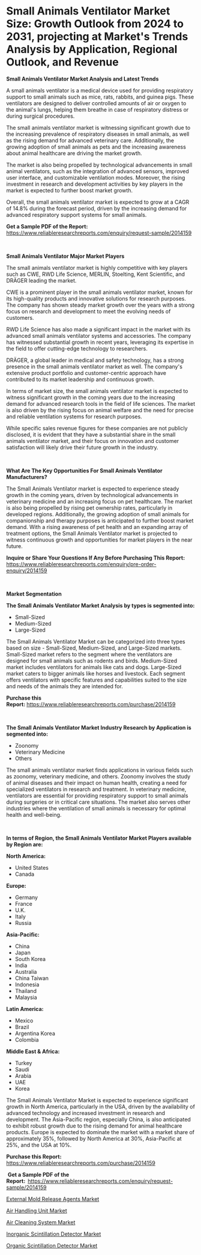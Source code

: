 <p><h1>Small Animals Ventilator Market Size: Growth Outlook from 2024 to 2031, projecting at Market's Trends Analysis by Application, Regional Outlook, and Revenue</h1></p><p><strong>Small Animals Ventilator Market Analysis and Latest Trends</strong></p>
<p><p>A small animals ventilator is a medical device used for providing respiratory support to small animals such as mice, rats, rabbits, and guinea pigs. These ventilators are designed to deliver controlled amounts of air or oxygen to the animal's lungs, helping them breathe in case of respiratory distress or during surgical procedures.</p><p>The small animals ventilator market is witnessing significant growth due to the increasing prevalence of respiratory diseases in small animals, as well as the rising demand for advanced veterinary care. Additionally, the growing adoption of small animals as pets and the increasing awareness about animal healthcare are driving the market growth.</p><p>The market is also being propelled by technological advancements in small animal ventilators, such as the integration of advanced sensors, improved user interface, and customizable ventilation modes. Moreover, the rising investment in research and development activities by key players in the market is expected to further boost market growth.</p><p>Overall, the small animals ventilator market is expected to grow at a CAGR of 14.8% during the forecast period, driven by the increasing demand for advanced respiratory support systems for small animals.</p></p>
<p><strong>Get a Sample PDF of the Report:&nbsp;</strong> <a href="https://www.reliableresearchreports.com/enquiry/request-sample/2014159">https://www.reliableresearchreports.com/enquiry/request-sample/2014159</a></p>
<p>&nbsp;</p>
<p><strong>Small Animals Ventilator Major Market Players</strong></p>
<p><p>The small animals ventilator market is highly competitive with key players such as CWE, RWD Life Science, MERLIN, Stoelting, Kent Scientific, and DRÄGER leading the market. </p><p>CWE is a prominent player in the small animals ventilator market, known for its high-quality products and innovative solutions for research purposes. The company has shown steady market growth over the years with a strong focus on research and development to meet the evolving needs of customers.</p><p>RWD Life Science has also made a significant impact in the market with its advanced small animals ventilator systems and accessories. The company has witnessed substantial growth in recent years, leveraging its expertise in the field to offer cutting-edge technology to researchers.</p><p>DRÄGER, a global leader in medical and safety technology, has a strong presence in the small animals ventilator market as well. The company's extensive product portfolio and customer-centric approach have contributed to its market leadership and continuous growth.</p><p>In terms of market size, the small animals ventilator market is expected to witness significant growth in the coming years due to the increasing demand for advanced research tools in the field of life sciences. The market is also driven by the rising focus on animal welfare and the need for precise and reliable ventilation systems for research purposes.</p><p>While specific sales revenue figures for these companies are not publicly disclosed, it is evident that they have a substantial share in the small animals ventilator market, and their focus on innovation and customer satisfaction will likely drive their future growth in the industry.</p></p>
<p>&nbsp;</p>
<p><strong>What Are The Key Opportunities For Small Animals Ventilator Manufacturers?</strong></p>
<p><p>The Small Animals Ventilator market is expected to experience steady growth in the coming years, driven by technological advancements in veterinary medicine and an increasing focus on pet healthcare. The market is also being propelled by rising pet ownership rates, particularly in developed regions. Additionally, the growing adoption of small animals for companionship and therapy purposes is anticipated to further boost market demand. With a rising awareness of pet health and an expanding array of treatment options, the Small Animals Ventilator market is projected to witness continuous growth and opportunities for market players in the near future.</p></p>
<p><strong>Inquire or Share Your Questions If Any Before Purchasing This Report:</strong> <a href="https://www.reliableresearchreports.com/enquiry/pre-order-enquiry/2014159">https://www.reliableresearchreports.com/enquiry/pre-order-enquiry/2014159</a></p>
<p>&nbsp;</p>
<p><strong>Market Segmentation</strong></p>
<p><strong>The Small Animals Ventilator Market Analysis by types is segmented into:</strong></p>
<p><ul><li>Small-Sized</li><li>Medium-Sized</li><li>Large-Sized</li></ul></p>
<p><p>The Small Animals Ventilator Market can be categorized into three types based on size - Small-Sized, Medium-Sized, and Large-Sized markets. Small-Sized market refers to the segment where the ventilators are designed for small animals such as rodents and birds. Medium-Sized market includes ventilators for animals like cats and dogs. Large-Sized market caters to bigger animals like horses and livestock. Each segment offers ventilators with specific features and capabilities suited to the size and needs of the animals they are intended for.</p></p>
<p><strong>Purchase this Report:&nbsp;</strong><a href="https://www.reliableresearchreports.com/purchase/2014159">https://www.reliableresearchreports.com/purchase/2014159</a></p>
<p>&nbsp;</p>
<p><strong>The Small Animals Ventilator Market Industry Research by Application is segmented into:</strong></p>
<p><ul><li>Zoonomy</li><li>Veterinary Medicine</li><li>Others</li></ul></p>
<p><p>The small animals ventilator market finds applications in various fields such as zoonomy, veterinary medicine, and others. Zoonomy involves the study of animal diseases and their impact on human health, creating a need for specialized ventilators in research and treatment. In veterinary medicine, ventilators are essential for providing respiratory support to small animals during surgeries or in critical care situations. The market also serves other industries where the ventilation of small animals is necessary for optimal health and well-being.</p></p>
<p>&nbsp;</p>
<p><strong>In terms of Region, the Small Animals Ventilator Market Players available by Region are:</strong></p>
<p>
    <p> <strong> North America: </strong>
        <ul>
            <li>United States</li>
            <li>Canada</li>
        </ul>
        </p> 
    <p> <strong> Europe: </strong>
        <ul>
            <li>Germany</li>
            <li>France</li>
            <li>U.K.</li>
            <li>Italy</li>
            <li>Russia</li>
        </ul>
        </p> 
    <p> <strong> Asia-Pacific: </strong>
        <ul>
            <li>China</li>
            <li>Japan</li>
            <li>South Korea</li>
            <li>India</li>
            <li>Australia</li>
            <li>China Taiwan</li>
            <li>Indonesia</li>
            <li>Thailand</li>
            <li>Malaysia</li>
        </ul>
        </p> 
    <p> <strong> Latin America: </strong>
        <ul>
            <li>Mexico</li>
            <li>Brazil</li>
            <li>Argentina Korea</li>
            <li>Colombia</li>
        </ul>
        </p> 
    <p> <strong> Middle East & Africa: </strong>
        <ul>
            <li>Turkey</li>
            <li>Saudi</li>
            <li>Arabia</li>
            <li>UAE</li>
            <li>Korea</li>
        </ul>
    </p>
    </p>
<p><p>The Small Animals Ventilator Market is expected to experience significant growth in North America, particularly in the USA, driven by the availability of advanced technology and increased investment in research and development. The Asia-Pacific region, especially China, is also anticipated to exhibit robust growth due to the rising demand for animal healthcare products. Europe is expected to dominate the market with a market share of approximately 35%, followed by North America at 30%, Asia-Pacific at 25%, and the USA at 10%.</p></p>
<p><strong>Purchase this Report: </strong><a href="https://www.reliableresearchreports.com/purchase/2014159">https://www.reliableresearchreports.com/purchase/2014159</a></p>
<p>&nbsp;<strong>Get a Sample PDF of the Report:&nbsp;&nbsp;</strong><a href="https://www.reliableresearchreports.com/enquiry/request-sample/2014159">https://www.reliableresearchreports.com/enquiry/request-sample/2014159</a></p>
<p><strong></strong></p>
<p><p><a href="https://changeable-paste-463.notion.site/External-Mold-Release-Agents-Market-Size-Market-Trends-and-Growth-Outlook-forecasted-for-period-fr-2974d2b241a94849a1b04a4287d0ed40">External Mold Release Agents Market</a></p><p><a href="https://florentine-yuzu-f42.notion.site/Air-Handling-Unit-Market-Size-Growing-and-Forecasted-for-period-from-2024-2031-and-provides-comple-e582acb16d444228b28c46bf9b14e4bb">Air Handling Unit Market</a></p><p><a href="https://fuschia-pecorino-a6d.notion.site/Air-Cleaning-System-Market-Size-Growth-Outlook-from-2024-to-2031-projecting-at-Market-s-Trends-Ana-ff634ce30105462aa700685853a022ab">Air Cleaning System Market</a></p><p><a href="https://view.publitas.com/reportprime-1/inorganic-scintillation-detector-market-research-report-reveals-the-latest-trends-and-opportunities-of-this-market-for-period-from-2024-2031/">Inorganic Scintillation Detector Market</a></p><p><a href="https://view.publitas.com/reportprime-1/organic-scintillation-detector-market-research-report-unlocks-analysis-on-the-market-financial-status-market-size-and-market-revenue-upto-2031/">Organic Scintillation Detector Market</a></p></p>